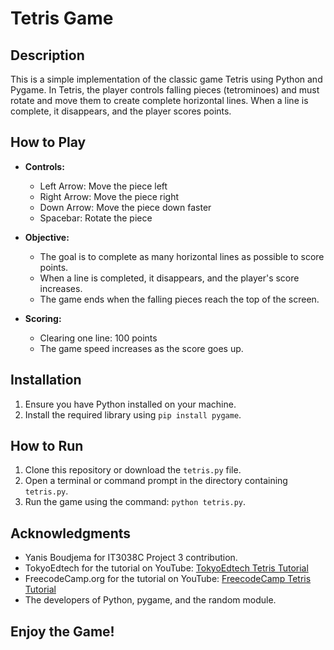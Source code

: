 # Tetris Game

## Description
This is a simple implementation of the classic game Tetris using Python and Pygame. In Tetris, the player controls falling pieces (tetrominoes) and must rotate and move them to create complete horizontal lines. When a line is complete, it disappears, and the player scores points.

## How to Play
- **Controls:**
  - Left Arrow: Move the piece left
  - Right Arrow: Move the piece right
  - Down Arrow: Move the piece down faster
  - Spacebar: Rotate the piece


- **Objective:**
  - The goal is to complete as many horizontal lines as possible to score points.
  - When a line is completed, it disappears, and the player's score increases.
  - The game ends when the falling pieces reach the top of the screen.

- **Scoring:**
  - Clearing one line: 100 points
  - The game speed increases as the score goes up.

## Installation
1. Ensure you have Python installed on your machine.
2. Install the required library using `pip install pygame`.

## How to Run
1. Clone this repository or download the `tetris.py` file.
2. Open a terminal or command prompt in the directory containing `tetris.py`.
3. Run the game using the command: `python tetris.py`.

## Acknowledgments
- Yanis Boudjema for IT3038C Project 3 contribution.
- TokyoEdtech for the tutorial on YouTube: [TokyoEdtech Tetris Tutorial](https://www.youtube.com/watch?v=JuMqaU_664k)
- FreecodeCamp.org for the tutorial on YouTube: [FreecodeCamp Tetris Tutorial](https://www.youtube.com/watch?app=desktop&v=zfvxp7PgQ6c)
- The developers of Python, pygame, and the random module.

## Enjoy the Game!
